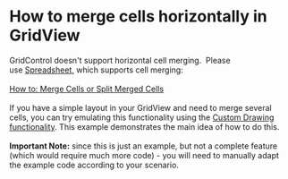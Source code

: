 # How to merge cells horizontally in GridView


<p>GridControl doesn't support horizontal cell merging.  Please use <a href="https://documentation.devexpress.com/windowsforms/12063/controls-and-libraries/spreadsheet">Spreadsheet</a><u>,</u> which supports cell merging:<br><br><a href="https://documentation.devexpress.com/windowsforms/15416/controls-and-libraries/spreadsheet/examples/cells/how-to-merge-cells-or-split-merged-cells">How to: Merge Cells or Split Merged Cells</a> <br><br>
If you have a simple layout in your GridView and need to merge several cells, you can try emulating this functionality using the <a href="https://documentation.devexpress.com/WindowsForms/762/Controls-and-Libraries/Data-Grid/Appearance-and-Conditional-Formatting/Custom-Painting/Custom-Painting-Basics">Custom Drawing functionality</a>. This example demonstrates the main idea of how to do this. 
<br/><br/><b>Important Note:</b> since this is just an example, but not a complete feature (which would require much more code) - you will need to manually adapt the example code according to your scenario.
</p>
<br/>


